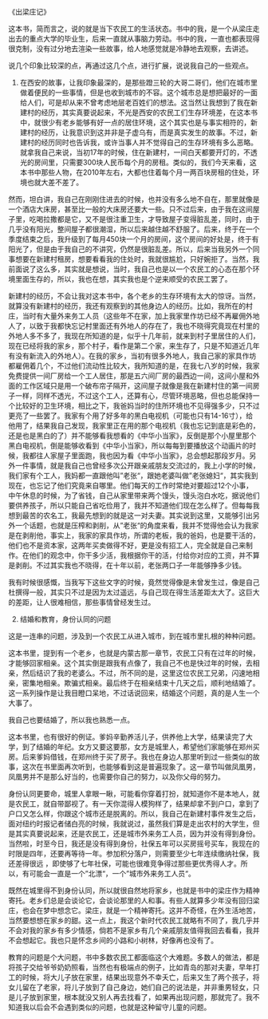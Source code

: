 《出梁庄记》

这本书，简而言之，说的就是当下农民工的生活状态。书中的我，是一个从梁庄走出去的重点大学的毕业生，后来一直就从事脑力劳动。书中的我，一直也都表现得很克制，没有过分地去渲染一些故事，给人地感觉就是冷静地去观察，去讲述。

说几个印象比较深的点，再通过这几个点，进行扩展，说说我自己的一些观点。


1. 在西安的故事，让我印象最深的，是那些蹬三轮的大哥二哥们，他们在城市里做着便民的一些事情，但是也收到城市的不容。这个城市总是想把最好的一面给人们，可是却从来不曾考虑地层老百姓们的想法。这当然让我想到了我在新建村的经历，其实真要说起来，不光是西安的农民工们生存环境差，在这本书中，就很少有老乡能够有好一点的居住环境，这个其实也是与事实相符的，新建村的经历，让我意识到这并非是子虚乌有，而是真实发生的故事。不过，新建村的经历同时也告诉我，或许当事人并不觉得自己的生存环境有多么恶略。就拿我自己来说，当初17年的时候，住在新建村，一间白天都要开灯的，不透光的房间里，只需要300块人民币每个月的房租。类似的，我们今天来看，这本书中那些人物，在2010年左右，大都也住着每个月一两百块房租的住处，环境也就大差不差了。

然而，坦白讲，我自己在刚刚住进去的时候，也并没有多么地不自在，那里就像是一个酒店大床房，甚至比一般的大床房还要大一些。只不过后来，由于我在这间屋子里，吃喝拉撒都是它，又不是很注重卫生，才导致屋子变得脏乱差，同时，由于几乎没有阳光，整间屋子都很潮湿，所以后来越住越不舒服了。后来，终于在一个季度结束之后，我升级到了每月450块一个月的房间，这个房间的好处是，终于有阳光了，但是由于我自己的不讲究，仍然是很脏乱差。所以，后来当我另外一个同事想要在新建村租房，想要看看我的住处时，我就很尴尬，只好婉拒了。当然，我前面说了这么多，其实就是想说，当时，我自己也是以一个农民工的心态在那个环境里面生存的，所以，我也在想，其实我也是个逆来顺受的农民工罢了。

新建村的经历，不会让我对这本书中，各个老乡的生存环境有太大的惊讶。当然，就算没有新建村的经历，我还有观察到的其他身边人的经历。比如，我所在的村庄，当时有大量外来务工人员（这些年不在家，加上我家里作坊已经不再雇佣外地人了，以致于我都快忘记村里面还有外地人的存在了，我也不晓得究竟现在村里的外地人多不多了，我现在所知道的是，似乎十几年前，就来到村子里居住的人们，现在已经将我的家乡，那个村子，看作是第二个家，来生存了，只是不知道近几年有没有新流入的外地人）。在我的家乡，当初有很多外地人，我自己家的家具作坊都雇佣着几个，不过他们流动性比较大，我所知道的是，在我七八岁的时候，我家免费提供一间厂房给一个工人居住，那是五六间厂房的最西边一间，这间小屋和外面的工作区域只是用一个破布帘子隔开，这间屋子就像是我在新建村住的第一间房子一样，同样不透光，不过这个工人，还算有心，尽管环境恶略，但也总能保持一个比较好的卫生环境，相比之下，我爸妈当时的住所环境也不见得强多少，只不过更亮了一些罢了。我家有个用了好多年的黑白电视机（可能也只有14-16寸），给他用了，结果我自己发现，我家里正在用的那个电视机（我也忘记到底是彩色的，还是也是黑白的了）并不能够看我想看的《中华小当家》，反倒是那个小屋里那个黑白电视机，倒是能够收看到《中华小当家》，所以每每到要播放这个动画片的时候，我都往人家屋子里面跑，我也因为看《中华小当家》，总会想起那段岁月。另外一件事情，就是我自己也曾经多次公开跟亲戚朋友交流过的，我上小学的时候，我们家有个工人，我妈都一直跟他叫”老张“，跟她老婆叫做”老张媳妇“，其实我到现在，也忘记了他们究竟来自哪里。他们每天的工作时常绝对要超过12个小事，中午休息的时候，为了省钱，自己从家里带来两个馒头，馒头泡白水吃，据说他们要供养孩子，所以只能自己省吃俭用了，我并不知道他们现在怎么样了。但每每我想到最苦的农名工，我最先想到的就是这一对夫妻。其实说到这里，又能够引出另外一个话题，也就是压榨和剥削，从”老张“的角度来看，我并不觉得他会认为我家是在剥削他，事实上，我家的家具作坊，所谓的老板，我的爸妈，也是要干活的，他们也不是资本家，这两年买卖做得不好，更是没有招工人，完全就是自己来制作。在他们的观念中，你干多少活，我根据你干的活，付给你对应的工资，并不算是剥削。不过其实我也不晓得，在十年以前，老张两口子一年能够挣多少钱。




我有时候很感慨，当我写下这些文字的时候，竟然觉得像是未曾发生过，像是自己杜撰得一般，其实只不过是因为太过遥远，与自己现在得生活差距太大了。这巨大的差距，让人很难相信，那些事情曾经发生过。

2. 结婚和教育，身份认同的问题

这是一连串的问题，涉及到一个农民工从进入城市，到在城市里扎根的种种问题。

这本书里，提到有一个老乡，也就是内蒙古那一章节，农民工只有在过年的时候，才能够回家相亲。这个其实倒是跟我有点像了，我自己不也是快过年的时候，去相亲，然后结识了我的老婆么。不过，所不同的是，这里这位农民工兄弟，闪速地相亲，密集地相亲。欺骗式相亲。最后终于在相亲结束十几天之后，顺利地结婚了。这一系列操作是让我目瞪口呆地，不过话说回来，结婚这个问题，真的是人生一个大事了。

我自己也要结婚了，所以我也熟悉一点。


这本书里，也有很好的例证。爹妈辛勤养活儿子，供养他上大学，结果读完了大学，到了结婚的年纪。女方又要这要那，女方是城里人，希望他们家能够在郑州买房。后来爹妈借钱，在郑州终于买了房子。我也在身边人那里听到过一些类似的故事，这次在书里面再次听到，也能够看到这是普遍现象了。这一章节叫做凤凰男，凤凰男并不是那么好当的，也需要你自己的努力，以及你父母的努力。

身份认同更要命，城里人拿眼一瞅，可能看你穿着打扮，就知道你不是本地人，就是农民工，就自带鄙视了。有一天你混得人模狗样了，结果却拿不到户口，拿到了户口又怎么样，你跟这个城市还是脱离的。所以，我自己在新建村事件发生之后，面对纽约时报记者储白亮的时候，我就说过，虽然我们算是走出农村的大学生，但是其实真要说起来，还是农民工，还是城市外来务工人员，因为并没有得到身份。当然啦，时至今日，我还是没有得到身份，社保五年可以买房摇号买车，我现在的时限是四年，还要再等待一年。参加积分落户，则需要至少七年连续缴纳社保，我还差得很远 ，即使够了七年社保，可能也很难竞争得过那些更优秀得人才。所以，有可能会一直是一个”北漂“，一个”城市外来务工人员“。

既然在城里得不到身份认同，所以就很自然地将家乡，也就是书中的梁庄作为精神寄托。老乡们总是会谈论它，会谈论那里的人和事。有些人就算多少年没有回归梁庄，也会在梦中想念它。梁庄，就是一个精神寄托。这并不奇怪，在外生活地苦，当然要想想在家乡的甜。这一点上，我这个新时代农民工就略有不同了，我几乎并不会对我的家乡有多少情感，倘若不是家乡有几个亲戚朋友值得我回去看看，我并不会想起它。我也只是怀念乡间的小路和小树林，好像再也没有了。

教育的问题是个大问题，书中多数农民工都面临这个大难题。多数人的做法，都是将孩子交给爷爷奶奶照看，当然也有极端点的例子，比如青岛的那对夫妻，早年打工的时候，将大儿子放在家里，结果出现意外不幸夭亡，后来又生了两个孩子，将女儿留在了老家，将儿子放到了自己身边，她们自己的说法是，并非重男轻女，只是儿子放到家里，根本就没又别人再去找看了，如果再出现问题，那就完了。我不知道我以后会不会遇到类似的问题，也就是这种留守儿童的问题。





